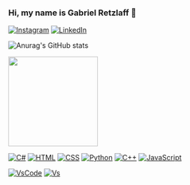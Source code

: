 ### Hi, my name is Gabriel Retzlaff 👋

[![Instagram](https://img.shields.io/badge/Instagram-E4405F?style=for-the-badge&logo=instagram&logoColor=white)](https://www.instagram.com/retzlaffgabriel_/)
[![LinkedIn](https://img.shields.io/badge/LinkedIn-0077B5?style=for-the-badge&logo=linkedin&logoColor=white)](https://www.linkedin.com/in/gabriel-retzlaff-348314239/)

![Anurag's GitHub stats](https://github-readme-stats.vercel.app/api?username=r3tzgl&show_icons=true&theme=dracula)

<img height="180em"  align="center" src="https://github-readme-stats.vercel.app/api/top-langs/?username=R3TZGL&layout=compact&langs_count=7&theme=dracula" />

[![C#](https://img.shields.io/badge/C%23-239120?style=for-the-badge&logo=c-sharp&logoColor=white)](https://docs.microsoft.com/pt-br/dotnet/csharp/)
[![HTML](https://img.shields.io/badge/HTML5-E34F26?style=for-the-badge&logo=html5&logoColor=white)](https://developer.mozilla.org/pt-BR/docs/Web/HTML)
[![CSS](https://img.shields.io/badge/CSS3-1572B6?style=for-the-badge&logo=css3&logoColor=white)](https://developer.mozilla.org/pt-BR/docs/Web/CSS)
[![Python](https://img.shields.io/badge/Python-14354C?style=for-the-badge&logo=python&logoColor=white)](https://www.python.org/)
[![C++](https://img.shields.io/badge/C%2B%2B-00599C?style=for-the-badge&logo=c%2B%2B&logoColor=white)](https://docs.microsoft.com/pt-br/cpp/cpp/welcome-back-to-cpp-modern-cpp?view=msvc-170)
[![JavaScript](https://img.shields.io/badge/JavaScript-F7DF1E?style=for-the-badge&logo=javascript&logoColor=black)](https://developer.mozilla.org/pt-BR/docs/Web/JavaScript)

[![VsCode](https://img.shields.io/badge/Visual_Studio_Code-0078D4?style=for-the-badge&logo=visual%20studio%20code&logoColor=white)](https://code.visualstudio.com/)
[![Vs](https://img.shields.io/badge/Visual_Studio-5C2D91?style=for-the-badge&logo=visual%20studio&logoColor=white)](https://visualstudio.microsoft.com/pt-br/)
